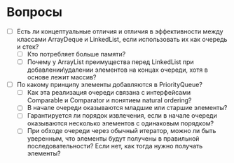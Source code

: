 # Вопросы

- [ ] Есть ли концептуальные отличия и отличия в эффективности между классами ArrayDeque и LinkedList, если использовать их как очередь и стек?
  - [ ] Кто потребляет больше памяти?
  - [ ] Почему у ArrayList преимущества перед LinkedList при добавлении\удалении элементов на концах очереди, хотя в основе лежит массив?
- [ ] По какому принципу элементы добавляются в PriorityQueue?
  - [ ] Как эта реализация очереди связана с интерфейсами Comparable и Comparator и понятием natural ordering?
  - [ ] В начале очереди оказываются младшие или старшие элементы?
  - [ ] Гарантируется ли порядок извлечения, если в начале очереди оказываются несколько элементов с одинаковым порядком?
  - [ ] При обходе очереди через обычный итератор, можно ли быть уверенным, что элементы будут получены в правильной последовательности? Если нет, как тогда нужно получать элементы?